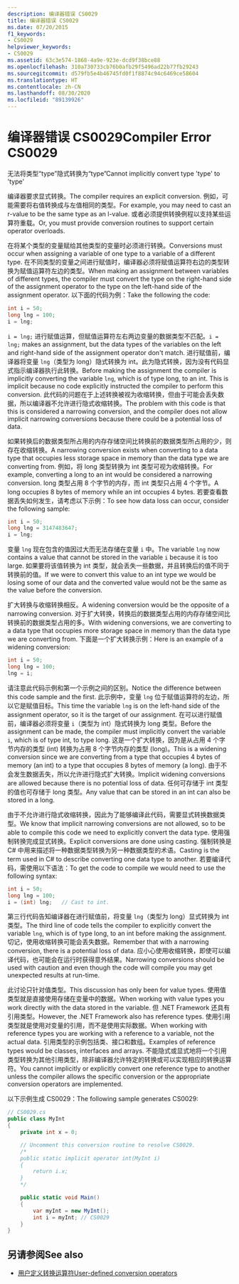 ```yaml
---
description: 编译器错误 CS0029
title: 编译器错误 CS0029
ms.date: 07/20/2015
f1_keywords:
- CS0029
helpviewer_keywords:
- CS0029
ms.assetid: 63c3e574-1868-4a9e-923e-dcd9f38bce88
ms.openlocfilehash: 310a730733cb76b0afb29f5496ad22b77fb29243
ms.sourcegitcommit: d579fb5e4b46745fd0f1f8874c94c6469ce58604
ms.translationtype: HT
ms.contentlocale: zh-CN
ms.lasthandoff: 08/30/2020
ms.locfileid: "89139926"
---
```

# <a name="compiler-error-cs0029"></a><span data-ttu-id="569cd-103">编译器错误 CS0029</span><span class="sxs-lookup"><span data-stu-id="569cd-103">Compiler Error CS0029</span></span>

<span data-ttu-id="569cd-104">无法将类型“type”隐式转换为“type”</span><span class="sxs-lookup"><span data-stu-id="569cd-104">Cannot implicitly convert type 'type' to 'type'</span></span>

 <span data-ttu-id="569cd-105">编译器要求显式转换。</span><span class="sxs-lookup"><span data-stu-id="569cd-105">The compiler requires an explicit conversion.</span></span> <span data-ttu-id="569cd-106">例如，可能需要将右值转换成与左值相同的类型。</span><span class="sxs-lookup"><span data-stu-id="569cd-106">For example, you may need to cast an r-value to be the same type as an l-value.</span></span> <span data-ttu-id="569cd-107">或者必须提供转换例程以支持某些运算符重载。</span><span class="sxs-lookup"><span data-stu-id="569cd-107">Or, you must provide conversion routines to support certain operator overloads.</span></span>

 <span data-ttu-id="569cd-108">在将某个类型的变量赋给其他类型的变量时必须进行转换。</span><span class="sxs-lookup"><span data-stu-id="569cd-108">Conversions must occur when assigning a variable of one type to a variable of a different type.</span></span> <span data-ttu-id="569cd-109">在不同类型的变量之间进行赋值时，编译器必须将赋值运算符右边的类型转换为赋值运算符左边的类型。</span><span class="sxs-lookup"><span data-stu-id="569cd-109">When making an assignment between variables of different types, the compiler must convert the type on the right-hand side of the assignment operator to the type on the left-hand side of the assignment operator.</span></span> <span data-ttu-id="569cd-110">以下面的代码为例：</span><span class="sxs-lookup"><span data-stu-id="569cd-110">Take the following the code:</span></span>

```csharp
int i = 50;
long lng = 100;
i = lng;
```

 <span data-ttu-id="569cd-111">`i = lng;` 进行赋值运算，但赋值运算符左右两边变量的数据类型不匹配。</span><span class="sxs-lookup"><span data-stu-id="569cd-111">`i = lng;` makes an assignment, but the data types of the variables on the left and right-hand side of the assignment operator don't match.</span></span> <span data-ttu-id="569cd-112">进行赋值前，编译器将变量 `lng`（类型为 long）隐式转换为 int。此为隐式转换，因为没有代码显式指示编译器执行此转换。</span><span class="sxs-lookup"><span data-stu-id="569cd-112">Before making the assignment the compiler is implicitly converting the variable `lng`, which is of type long, to an int. This is implicit because no code explicitly instructed the compiler to perform this conversion.</span></span> <span data-ttu-id="569cd-113">此代码的问题在于上述转换被视为收缩转换，但由于可能会丢失数据，所以编译器不允许进行隐式收缩转换。</span><span class="sxs-lookup"><span data-stu-id="569cd-113">The problem with this code is that this is considered a narrowing conversion, and the compiler does not allow implicit narrowing conversions because there could be a potential loss of data.</span></span>

 <span data-ttu-id="569cd-114">如果转换后的数据类型所占用的内存存储空间比转换前的数据类型所占用的少，则存在收缩转换。</span><span class="sxs-lookup"><span data-stu-id="569cd-114">A narrowing conversion exists when converting to a data type that occupies less storage space in memory than the data type we are converting from.</span></span> <span data-ttu-id="569cd-115">例如，将 long 类型转换为 int 类型可视为收缩转换。</span><span class="sxs-lookup"><span data-stu-id="569cd-115">For example, converting a long to an int would be considered a narrowing conversion.</span></span> <span data-ttu-id="569cd-116">long 类型占用 8 个字节的内存，而 int 类型只占用 4 个字节。</span><span class="sxs-lookup"><span data-stu-id="569cd-116">A long occupies 8 bytes of memory while an int occupies 4 bytes.</span></span> <span data-ttu-id="569cd-117">若要查看数据丢失如何发生，请考虑以下示例：</span><span class="sxs-lookup"><span data-stu-id="569cd-117">To see how data loss can occur, consider the following sample:</span></span>

```csharp
int i = 50;
long lng = 3147483647;
i = lng;
```

 <span data-ttu-id="569cd-118">变量 `lng` 现在包含的值因过大而无法存储在变量 `i` 中。</span><span class="sxs-lookup"><span data-stu-id="569cd-118">The variable `lng` now contains a value that cannot be stored in the variable `i` because it is too large.</span></span> <span data-ttu-id="569cd-119">如果要将该值转换为 int 类型，就会丢失一些数据，并且转换后的值不同于转换前的值。</span><span class="sxs-lookup"><span data-stu-id="569cd-119">If we were to convert this value to an int type we would be losing some of our data and the converted value would not be the same as the value before the conversion.</span></span>

 <span data-ttu-id="569cd-120">扩大转换与收缩转换相反。</span><span class="sxs-lookup"><span data-stu-id="569cd-120">A widening conversion would be the opposite of a narrowing conversion.</span></span> <span data-ttu-id="569cd-121">对于扩大转换，转换后的数据类型占用的内存存储空间比转换前的数据类型占用的多。</span><span class="sxs-lookup"><span data-stu-id="569cd-121">With widening conversions, we are converting to a data type that occupies more storage space in memory than the data type we are converting from.</span></span> <span data-ttu-id="569cd-122">下面是一个扩大转换示例：</span><span class="sxs-lookup"><span data-stu-id="569cd-122">Here is an example of a widening conversion:</span></span>

```csharp
int i = 50;
long lng = 100;
lng = i;
```

 <span data-ttu-id="569cd-123">请注意此代码示例和第一个示例之间的区别。</span><span class="sxs-lookup"><span data-stu-id="569cd-123">Notice the difference between this code sample and the first.</span></span> <span data-ttu-id="569cd-124">此示例中，变量 `lng` 位于赋值运算符的左边，所以它是赋值目标。</span><span class="sxs-lookup"><span data-stu-id="569cd-124">This time the variable `lng` is on the left-hand side of the assignment operator, so it is the target of our assignment.</span></span> <span data-ttu-id="569cd-125">在可以进行赋值前，编译器必须将变量 `i`（类型为 int）隐式转换为 long 类型。</span><span class="sxs-lookup"><span data-stu-id="569cd-125">Before the assignment can be made, the compiler must implicitly convert the variable `i`, which is of type int, to type long.</span></span> <span data-ttu-id="569cd-126">这是一个扩大转换，因为是从占用 4 个字节内存的类型 (int) 转换为占用 8 个字节内存的类型 (long)。</span><span class="sxs-lookup"><span data-stu-id="569cd-126">This is a widening conversion since we are converting from a type that occupies 4 bytes of memory (an int) to a type that occupies 8 bytes of memory (a long).</span></span> <span data-ttu-id="569cd-127">由于不会发生数据丢失，所以允许进行隐式扩大转换。</span><span class="sxs-lookup"><span data-stu-id="569cd-127">Implicit widening conversions are allowed because there is no potential loss of data.</span></span> <span data-ttu-id="569cd-128">任何可存储于 int 类型的值也可存储于 long 类型。</span><span class="sxs-lookup"><span data-stu-id="569cd-128">Any value that can be stored in an int can also be stored in a long.</span></span>

 <span data-ttu-id="569cd-129">由于不允许进行隐式收缩转换，因此为了能够编译此代码，需要显式转换数据类型。</span><span class="sxs-lookup"><span data-stu-id="569cd-129">We know that implicit narrowing conversions are not allowed, so to be able to compile this code we need to explicitly convert the data type.</span></span> <span data-ttu-id="569cd-130">使用强制转换完成显式转换。</span><span class="sxs-lookup"><span data-stu-id="569cd-130">Explicit conversions are done using casting.</span></span> <span data-ttu-id="569cd-131">强制转换是 C# 中用来描述将一种数据类型转换为另一种数据类型的术语。</span><span class="sxs-lookup"><span data-stu-id="569cd-131">Casting is the term used in C# to describe converting one data type to another.</span></span> <span data-ttu-id="569cd-132">若要编译代码，需使用以下语法：</span><span class="sxs-lookup"><span data-stu-id="569cd-132">To get the code to compile we would need to use the following syntax:</span></span>

```csharp
int i = 50;
long lng = 100;
i = (int) lng;   // Cast to int.
```

 <span data-ttu-id="569cd-133">第三行代码告知编译器在进行赋值前，将变量 `lng`（类型为 long）显式转换为 int 类型。</span><span class="sxs-lookup"><span data-stu-id="569cd-133">The third line of code tells the compiler to explicitly convert the variable `lng`, which is of type long, to an int before making the assignment.</span></span> <span data-ttu-id="569cd-134">切记，使用收缩转换可能会丢失数据。</span><span class="sxs-lookup"><span data-stu-id="569cd-134">Remember that with a narrowing conversion, there is a potential loss of data.</span></span> <span data-ttu-id="569cd-135">应小心使用收缩转换，即使可以编译代码，也可能会在运行时获得意外结果。</span><span class="sxs-lookup"><span data-stu-id="569cd-135">Narrowing conversions should be used with caution and even though the code will compile you may get unexpected results at run-time.</span></span>

 <span data-ttu-id="569cd-136">此讨论只针对值类型。</span><span class="sxs-lookup"><span data-stu-id="569cd-136">This discussion has only been for value types.</span></span> <span data-ttu-id="569cd-137">使用值类型就是直接使用存储在变量中的数据。</span><span class="sxs-lookup"><span data-stu-id="569cd-137">When working with value types you work directly with the data stored in the variable.</span></span> <span data-ttu-id="569cd-138">但 .NET Framework 还具有引用类型。</span><span class="sxs-lookup"><span data-stu-id="569cd-138">However, the .NET Framework also has reference types.</span></span> <span data-ttu-id="569cd-139">使用引用类型就是使用对变量的引用，而不是使用实际数据。</span><span class="sxs-lookup"><span data-stu-id="569cd-139">When working with reference types you are working with a reference to a variable, not the actual data.</span></span> <span data-ttu-id="569cd-140">引用类型的示例包括类、接口和数组。</span><span class="sxs-lookup"><span data-stu-id="569cd-140">Examples of reference types would be classes, interfaces and arrays.</span></span> <span data-ttu-id="569cd-141">不能隐式或显式地将一个引用类型转换为其他引用类型，除非编译器允许特定的转换或可以实现相应的转换运算符。</span><span class="sxs-lookup"><span data-stu-id="569cd-141">You cannot implicitly or explicitly convert one reference type to another unless the compiler allows the specific conversion or the appropriate conversion operators are implemented.</span></span>

 <span data-ttu-id="569cd-142">以下示例生成 CS0029：</span><span class="sxs-lookup"><span data-stu-id="569cd-142">The following sample generates CS0029:</span></span>

```csharp
// CS0029.cs
public class MyInt
{
    private int x = 0;

    // Uncomment this conversion routine to resolve CS0029.
    /*
    public static implicit operator int(MyInt i)
    {
        return i.x;
    }
    */

    public static void Main()
    {
        var myInt = new MyInt();
        int i = myInt; // CS0029
    }
}
```

## <a name="see-also"></a><span data-ttu-id="569cd-143">另请参阅</span><span class="sxs-lookup"><span data-stu-id="569cd-143">See also</span></span>

- [<span data-ttu-id="569cd-144">用户定义转换运算符</span><span class="sxs-lookup"><span data-stu-id="569cd-144">User-defined conversion operators</span></span>](../operators/user-defined-conversion-operators.md)
